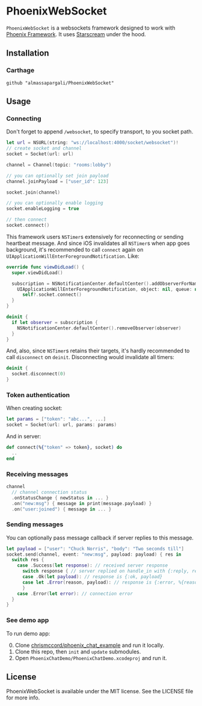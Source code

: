 # PhoenixWebSocket

`PhoenixWebSocket` is a websockets framework designed to work with [Phoenix Framework](https://github.com/phoenixframework/phoenix). It uses [Starscream](https://github.com/daltoniam/Starscream) under the hood.

## Installation

### Carthage

```
github "almassapargali/PhoenixWebSocket"
```

## Usage

### Connecting

Don't forget to append `/websocket`, to specify transport, to you socket path.

```swift
let url = NSURL(string: "ws://localhost:4000/socket/websocket")!
// create socket and channel
socket = Socket(url: url)

channel = Channel(topic: "rooms:lobby")

// you can optionally set join payload
channel.joinPayload = ["user_id": 123]

socket.join(channel)

// you can optionally enable logging
socket.enableLogging = true

// then connect
socket.connect()
```

This framework users `NSTimer`s extensively for reconnecting or sending heartbeat message. And since iOS invalidates all `NSTimer`s when app goes background, it's recommended to call `connect` again on `UIApplicationWillEnterForegroundNotification`. Like:

```swift
override func viewDidLoad() {
  super.viewDidLoad()

  subscription = NSNotificationCenter.defaultCenter().addObserverForName(
    UIApplicationWillEnterForegroundNotification, object: nil, queue: nil) { [weak self] _ in
      self?.socket.connect()
  }
}

deinit {
  if let observer = subscription {
    NSNotificationCenter.defaultCenter().removeObserver(observer)
  }
}
```

And, also, since `NSTimer`s retains their targets, it's hardly recommended to call `disconnect` on `deinit`. Disconnecting would invalidate all timers:

```swift
deinit {
  socket.disconnect(0)
}
```

### Token authentication

When creating socket:

```swift
let params = ["token": "abc...", ...]
socket = Socket(url: url, params: params)
```

And in server:

```elixir
def connect(%{"token" => token}, socket) do
  ..
end
```

### Receiving messages

```swift
channel
  // channel connection status
  .onStatusChange { newStatus in ... }
  .on("new:msg") { message in print(message.payload) }
  .on("user:joined") { message in ... }
```

### Sending messages

You can optionally pass message callback if server replies to this message.

```swift
let payload = ["user": "Chuck Norris", "body": "Two seconds till"]
socket.send(channel, event: "new:msg", payload: payload) { res in
  switch res {
    case .Success(let response): // received server response
      switch response { // server replied on handle_in with {:reply, response, socket}
      case .Ok(let payload): // response is {:ok, payload}
      case let .Error(reason, payload): // response is {:error, %{reason: "Good reason"}}
      }
    case .Error(let error): // connection error
  }
}
```

### See demo app

To run demo app:

0. Clone [chrismccord/phoenix_chat_example](https://github.com/chrismccord/phoenix_chat_example) and run it locally.
1. Clone this repo, then `init` and `update` submodules.
2. Open `PhoenixChatDemo/PhoenixChatDemo.xcodeproj` and run it.

## License

PhoenixWebSocket is available under the MIT license. See the LICENSE file for more info.
